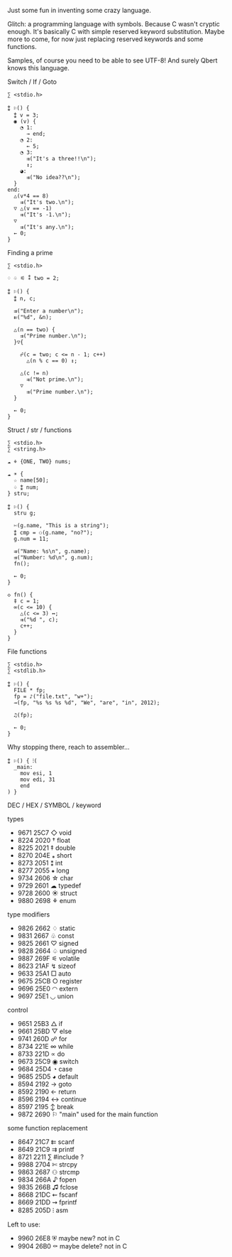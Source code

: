 
Just some fun in inventing some crazy language.

Glitch: a programming language with symbols. Because C wasn't cryptic enough.
It's basically C with simple reserved keyword substitution.
Maybe more to come, for now just replacing reserved keywords and some functions.

Samples, of course you need to be able to see UTF-8!
And surely Qbert knows this language.

Switch / If / Goto
```
∑ <stdio.h>

⁑ ⚐() {
  ⁑ v = 3;
  ◉ (v) {
    ◔ 1:
      → end;
    ◔ 2:
      ← 5;
    ◔ 3:
      ⇉("It's a three!!\n");
      ↕;
    ◕:
      ⇉("No idea??\n");
  }
end:
  △(v*4 == 8)
    ⇉("It's two.\n");
  ▽ △(v == -1)
    ⇉("It's -1.\n");
  ▽
    ⇉("It's any.\n");
  ← 0;
}
```

Finding a prime
```
∑ <stdio.h>

♢ ♧ ⚟ ⁑ two = 2;

⁑ ⚐() {
  ⁑ n, c;

  ⇉("Enter a number\n");
  ⇇("%d", &n);

  △(n == two) {
    ⇉("Prime number.\n");
  }▽{

    ☍(c = two; c <= n - 1; c++)
      △(n % c == 0) ↕;

    △(c != n)
      ⇉("Not prime.\n");
    ▽
      ⇉("Prime number.\n");
  }

  ← 0;
}
```

Struct / str / functions
```
∑ <stdio.h>
∑ <string.h>

☁ ⚘ {ONE, TWO} nums;

☁ ☀ {
  ☆ name[50];
  ♤ ⁑ num;
} stru;

⁑ ⚐() {
  stru g;

  ✄(g.name, "This is a string");
  ⁑ cmp = ⚇(g.name, "no?");
  g.num = 11;

  ⇉("Name: %s\n", g.name);
  ⇉("Number: %d\n", g.num);
  fn();

  ← 0;
}

◇ fn() {
  ‡ c = 1;
  ∞(c <= 10) {
    △(c <= 3) ↔;
    ⇉("%d ", c);
    c++;
  }
}

```

File functions
```
∑ <stdio.h>
∑ <stdlib.h>

⁑ ⚐() {
  FILE * fp;
  fp = ♪("file.txt", "w+");
  ⇝(fp, "%s %s %s %d", "We", "are", "in", 2012);

  ♫(fp);

  ← 0;
}
```

Why stopping there, reach to assembler...
```
⁑ ⚐() { ⁝(
  _main:
    mov esi, 1
    mov edi, 31
    end
) }
```

DEC / HEX / SYMBOL / keyword

types

  * 9671 25C7 ◇ void
  * 8224 2020 † float
  * 8225 2021 ‡ double
  * 8270 204E ⁎ short
  * 8273 2051 ⁑ int
  * 8277 2055 ⁕ long
  * 9734 2606 ☆ char
  * 9729 2601 ☁ typedef
  * 9728 2600 ☀ struct
  * 9880 2698 ⚘ enum

type modifiers

  * 9826 2662 ♢ static
  * 9831 2667 ♧ const
  * 9825 2661 ♡ signed
  * 9828 2664 ♤ unsigned
  * 9887 269F ⚟ volatile
  * 8623 21AF ↯ sizeof
  * 9633 25A1 □ auto
  * 9675 25CB ○ register
  * 9696 25E0 ◠ extern
  * 9697 25E1 ◡ union

control

  * 9651 25B3 △ if
  * 9661 25BD ▽ else
  * 9741 260D ☍ for
  * 8734 221E ∞ while
  * 8733 221D ∝ do
  * 9673 25C9 ◉ switch
  * 9684 25D4 ◔ case
  * 9685 25D5 ◕ default
  * 8594 2192 → goto
  * 8592 2190 ← return
  * 8596 2194 ↔ continue
  * 8597 2195 ↕ break
  * 9872 2690 ⚐ "main" used for the main function

some function replacement

  * 8647 21C7 ⇇ scanf
  * 8649 21C9 ⇉ printf
  * 8721 2211 ∑ #include ?
  * 9988 2704 ✄ strcpy
  * 9863 2687 ⚇ strcmp
  * 9834 266A ♪ fopen
  * 9835 266B ♫ fclose
  * 8668 21DC ⇜ fscanf
  * 8669 21DD ⇝ fprintf
  * 8285 205D ⁝ asm

Left to use:

  * 9960 26E8 ⛨ maybe new? not in C
  * 9904 26B0 ⚰ maybe delete? not in C
